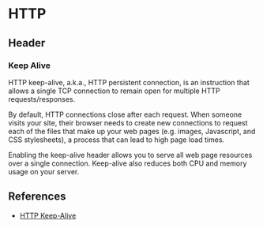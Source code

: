 # HTTP

## Header

### Keep Alive

HTTP keep-alive, a.k.a., HTTP persistent connection, is an instruction that allows a single TCP connection to remain open for multiple HTTP requests/responses.

By default, HTTP connections close after each request. When someone visits your site, their browser needs to create new connections to request each of the files that make up your web pages (e.g. images, Javascript, and CSS stylesheets), a process that can lead to high page load times.

Enabling the keep-alive header allows you to serve all web page resources over a single connection. Keep-alive also reduces both CPU and memory usage on your server.

## References

- [HTTP Keep-Alive](https://www.imperva.com/learn/performance/http-keep-alive/)
